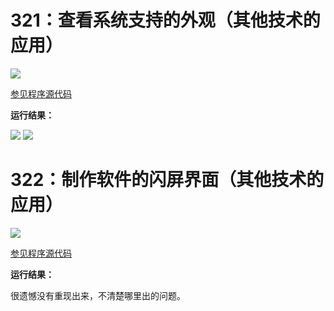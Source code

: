 # 321：查看系统支持的外观（其他技术的应用）

<img src="http://image.renkaigis.com/keepcoding/2018021401.png">

<a href="https://github.com/renkaigis/KeepCoding/tree/master/2018/02/14" target="_blank">参见程序源代码</a>

**运行结果：**

<img src="http://image.renkaigis.com/keepcoding/2018021402.png">

<img src="http://image.renkaigis.com/keepcoding/2018021403.png">

# 322：制作软件的闪屏界面（其他技术的应用）

<img src="http://image.renkaigis.com/keepcoding/2018021404.png">

<a href="https://github.com/renkaigis/KeepCoding/tree/master/2018/02/14" target="_blank">参见程序源代码</a>

**运行结果：**

很遗憾没有重现出来，不清楚哪里出的问题。

